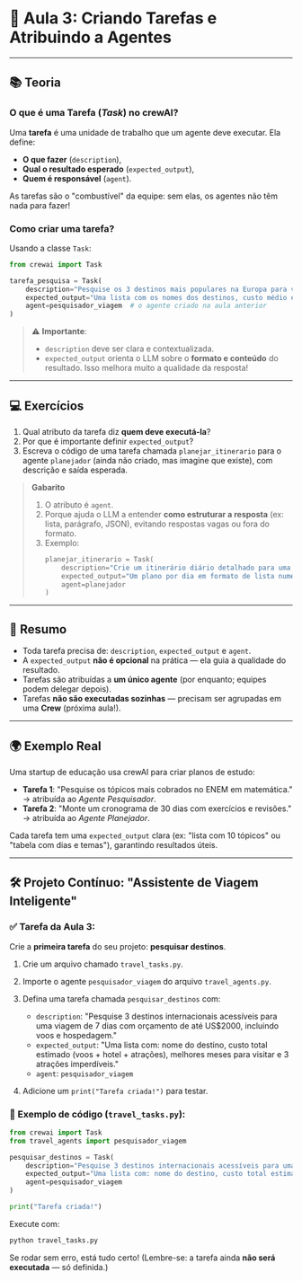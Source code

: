 # 🧠 **Aula 3: Criando Tarefas e Atribuindo a Agentes**

---

## 📚 **Teoria**

### O que é uma **Tarefa** (*Task*) no crewAI?
Uma **tarefa** é uma unidade de trabalho que um agente deve executar. Ela define:
- **O que fazer** (`description`),
- **Qual o resultado esperado** (`expected_output`),
- **Quem é responsável** (`agent`).

As tarefas são o "combustível" da equipe: sem elas, os agentes não têm nada para fazer!

### Como criar uma tarefa?
Usando a classe `Task`:

```python
from crewai import Task

tarefa_pesquisa = Task(
    description="Pesquise os 3 destinos mais populares na Europa para viagens de verão com orçamento de até R$5000.",
    expected_output="Uma lista com os nomes dos destinos, custo médio estimado e principais atrações.",
    agent=pesquisador_viagem  # o agente criado na aula anterior
)
```

> ⚠️ **Importante**:  
> - `description` deve ser clara e contextualizada.  
> - `expected_output` orienta o LLM sobre o **formato e conteúdo** do resultado. Isso melhora muito a qualidade da resposta!

---

## 💻 **Exercícios**

1. Qual atributo da tarefa diz **quem deve executá-la**?  
2. Por que é importante definir `expected_output`?  
3. Escreva o código de uma tarefa chamada `planejar_itinerario` para o agente `planejador` (ainda não criado, mas imagine que existe), com descrição e saída esperada.

> **Gabarito**  
> 1. O atributo é `agent`.  
> 2. Porque ajuda o LLM a entender **como estruturar a resposta** (ex: lista, parágrafo, JSON), evitando respostas vagas ou fora do formato.  
> 3. Exemplo:
>    ```python
>    planejar_itinerario = Task(
>        description="Crie um itinerário diário detalhado para uma viagem de 5 dias a Lisboa, incluindo cafés da manhã, passeios, almoços, jantares e transporte.",
>        expected_output="Um plano por dia em formato de lista numerada, com horários estimados e nomes de locais específicos.",
>        agent=planejador
>    )
>    ```

---

## 📌 **Resumo**

- Toda tarefa precisa de: `description`, `expected_output` e `agent`.
- A `expected_output` **não é opcional** na prática — ela guia a qualidade do resultado.
- Tarefas são atribuídas a **um único agente** (por enquanto; equipes podem delegar depois).
- Tarefas **não são executadas sozinhas** — precisam ser agrupadas em uma **Crew** (próxima aula!).

---

## 🌍 **Exemplo Real**

Uma startup de educação usa crewAI para criar planos de estudo:
- **Tarefa 1**: "Pesquise os tópicos mais cobrados no ENEM em matemática." → atribuída ao *Agente Pesquisador*.
- **Tarefa 2**: "Monte um cronograma de 30 dias com exercícios e revisões." → atribuída ao *Agente Planejador*.

Cada tarefa tem uma `expected_output` clara (ex: "lista com 10 tópicos" ou "tabela com dias e temas"), garantindo resultados úteis.

---

## 🛠️ **Projeto Contínuo: "Assistente de Viagem Inteligente"**

### ✅ Tarefa da Aula 3:
Crie a **primeira tarefa** do seu projeto: **pesquisar destinos**.

1. Crie um arquivo chamado `travel_tasks.py`.
2. Importe o agente `pesquisador_viagem` do arquivo `travel_agents.py`.
3. Defina uma tarefa chamada `pesquisar_destinos` com:
   - `description`: "Pesquise 3 destinos internacionais acessíveis para uma viagem de 7 dias com orçamento de até US$2000, incluindo voos e hospedagem."
   - `expected_output`: "Uma lista com: nome do destino, custo total estimado (voos + hotel + atrações), melhores meses para visitar e 3 atrações imperdíveis."
   - `agent`: `pesquisador_viagem`

4. Adicione um `print("Tarefa criada!")` para testar.

### 📄 Exemplo de código (`travel_tasks.py`):
```python
from crewai import Task
from travel_agents import pesquisador_viagem

pesquisar_destinos = Task(
    description="Pesquise 3 destinos internacionais acessíveis para uma viagem de 7 dias com orçamento de até US$2000, incluindo voos e hospedagem.",
    expected_output="Uma lista com: nome do destino, custo total estimado (voos + hotel + atrações), melhores meses para visitar e 3 atrações imperdíveis.",
    agent=pesquisador_viagem
)

print("Tarefa criada!")
```

Execute com:
```bash
python travel_tasks.py
```

Se rodar sem erro, está tudo certo! (Lembre-se: a tarefa ainda **não será executada** — só definida.)
